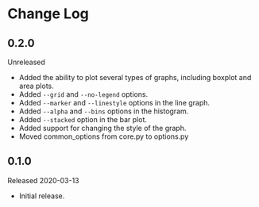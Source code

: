 # Change Log

## 0.2.0

Unreleased

- Added the ability to plot several types of graphs, including boxplot and area plots.
- Added `--grid` and `--no-legend` options.
- Added `--marker` and `--linestyle` options in the line graph.
- Added `--alpha` and `--bins` options in the histogram.
- Added `--stacked` option in the bar plot.
- Added support for changing the style of the graph.
- Moved common_options from core.py to options.py

## 0.1.0

Released 2020-03-13

- Initial release.
